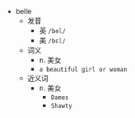 - belle
  - 发音
    - 英 `/bel/`
    - 美 `/bɛl/`
  - 词义
    - n. 美女
    - `a beautiful girl or woman`
  - 近义词
    - n. 美女
      - `Dames`
      - `Shawty`

